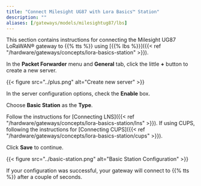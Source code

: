 ```yaml
---
title: "Connect Milesight UG87 with Lora Basics™ Station"
description: ""
aliases: [/gateways/models/milesightug87/lbs]
---
```


This section contains instructions for connecting the Milesight UG87 LoRaWAN® gateway to {{% tts %}} using [{{% lbs %}}]({{< ref "/hardware/gateways/concepts/lora-basics-station" >}}).

<!--more-->

In the **Packet Forwarder** menu and **General** tab, click the little **+** button to create a new server.

{{< figure src="../plus.png" alt="Create new server" >}}

In the server configuration options, check the **Enable** box.

Choose **Basic Station** as the **Type**.

Follow the instructions for [Connecting LNS]({{< ref "/hardware/gateways/concepts/lora-basics-station/lns" >}}). If using CUPS, following the instructions for [Connecting CUPS]({{< ref "/hardware/gateways/concepts/lora-basics-station/cups" >}}).

Click **Save** to continue.

{{< figure src="../basic-station.png" alt="Basic Station Configuration" >}}

If your configuration was successful, your gateway will connect to {{% tts %}} after a couple of seconds.
